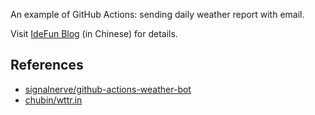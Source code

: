 An example of GitHub Actions: sending daily weather report with email.

Visit [IdeFun Blog](https://blog.idefun.com/) (in Chinese) for details.

## References

- [signalnerve/github-actions-weather-bot](https://github.com/signalnerve/github-actions-weather-bot)
- [chubin/wttr.in](https://github.com/chubin/wttr.in)

